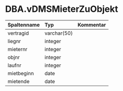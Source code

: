 # DBA.vDMSMieterZuObjekt

|Spaltenname|Typ|Kommentar|
|:----------|:--|:--------|
|vertragid|varchar(50)||
|liegnr|integer||
|mieternr|integer||
|objnr|integer||
|laufnr|integer||
|mietbeginn|date||
|mietende|date||

